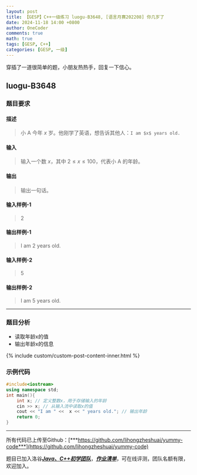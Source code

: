 ```yaml
---
layout: post
title: 【GESP】C++一级练习 luogu-B3648, [语言月赛202208] 你几岁了
date: 2024-11-18 14:00 +0800
author: OneCoder
comments: true
math: true
tags: [GESP, C++]
categories: [GESP, 一级]
---
```

穿插了一道很简单的题，小朋友热热手，回复一下信心。

<!--more-->

## luogu-B3648

### 题目要求

#### 描述

>小 A 今年 $x$ 岁。他刚学了英语，想告诉其他人：`I am $x$ years old.`

#### 输入

>输入一个数 $x$，其中 $2 \le x \le 100$，代表小 A 的年龄。

#### 输出

>输出一句话。

#### 输入样例-1

>2

#### 输出样例-1

>I am 2 years old.

#### 输入样例-2

>5

#### 输出样例-2

>I am 5 years old.

---

### 题目分析

- 读取年龄x的值
- 输出年龄x的信息

{% include custom/custom-post-content-inner.html %}

### 示例代码

```cpp
#include<iostream>
using namespace std;
int main(){
    int x; // 定义整数x，用于存储输入的年龄
    cin >> x; // 从输入流中读取x的值
    cout << "I am " <<  x << " years old."; // 输出年龄
    return 0; 
}
```

---

所有代码已上传至Github：[***https://github.com/lihongzheshuai/yummy-code***](https://github.com/lihongzheshuai/yummy-code)

题目已加入洛谷[***Java、C++初学团队***](https://www.luogu.com.cn/team/92228)，[***作业清单***](https://www.luogu.com.cn/team/92228#homework)，可在线评测，团队名额有限，欢迎加入。
